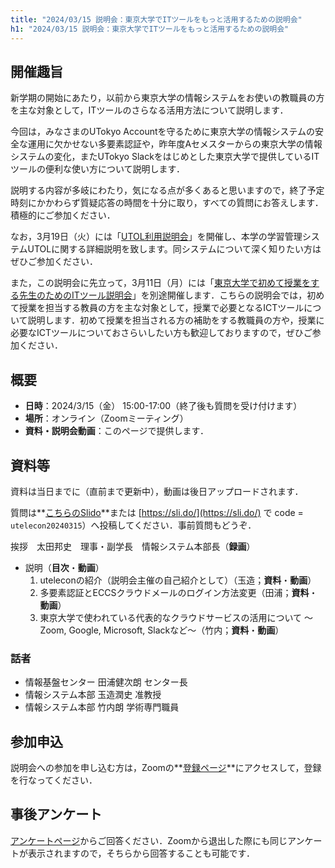 ```yaml
---
title: "2024/03/15 説明会：東京大学でITツールをもっと活用するための説明会"
h1: "2024/03/15 説明会：東京大学でITツールをもっと活用するための説明会"
---
```


## 開催趣旨
新学期の開始にあたり，以前から東京大学の情報システムをお使いの教職員の方を主な対象として，ITツールのさらなる活用方法について説明します．

今回は，みなさまのUTokyo Accountを守るために東京大学の情報システムの安全な運用に欠かせない多要素認証や，昨年度Aセメスターからの東京大学の情報システムの変化，またUTokyo Slackをはじめとした東京大学で提供しているITツールの便利な使い方について説明します．

説明する内容が多岐にわたり，気になる点が多くあると思いますので，終了予定時刻にかかわらず質疑応答の時間を十分に取り，すべての質問にお答えします．積極的にご参加ください．

なお，3月19日（火）には「[UTOL利用説明会](https://www.ecc.u-tokyo.ac.jp/announcement/2024/02/13_3613.html)」を開催し、本学の学習管理システムUTOLに関する詳細説明を致します。同システムについて深く知りたい方はぜひご参加ください．

また，この説明会に先立って，3月11日（月）には「[東京大学で初めて授業をする先生のためのITツール説明会](/events/2024-03-11/)」を別途開催します．こちらの説明会では，初めて授業を担当する教員の方を主な対象として，授業で必要となるICTツールについて説明します．初めて授業を担当される方の補助をする教職員の方や，授業に必要なICTツールについておさらいしたい方も歓迎しておりますので，ぜひご参加ください．

## 概要
- **日時**：2024/3/15（金） 15:00-17:00（終了後も質問を受け付けます）
- **場所**：オンライン（Zoomミーティング）
- **資料・説明会動画**：このページで提供します．

## 資料等
資料は当日までに（直前まで更新中），動画は後日アップロードされます．

質問は**[こちらのSlido](https://app.sli.do/event/p3mS9CyMoNBZt6dwbn94sU)**または [https://sli.do/](https://sli.do/) で code = `utelecon20240315`）へ投稿してください．事前質問もどうぞ．

挨拶　太田邦史　理事・副学長　情報システム本部長（**録画**）
- 説明（**目次**・**動画**）
    1. uteleconの紹介（説明会主催の自己紹介として）（玉造；**資料**・**動画**）
    1. 多要素認証とECCSクラウドメールのログイン方法変更（田浦；**資料**・**動画**）
    1. 東京大学で使われている代表的なクラウドサービスの活用について ～Zoom, Google, Microsoft, Slackなど～（竹内；**資料**・**動画**）


### 話者
- 情報基盤センター 田浦健次朗 センター長
- 情報システム本部 玉造潤史 准教授
- 情報システム本部 竹内朗 学術専門職員

## 参加申込
説明会への参加を申し込む方は，Zoomの**[登録ページ](https://u-tokyo-ac-jp.zoom.us/meeting/register/tZApduGsrDsjHNcVpxpk5zrbvcQqP0P3hEvq)**にアクセスして，登録を行なってください．

## 事後アンケート
[アンケートページ](https://forms.office.com/r/4MNAFqRCza)からご回答ください．Zoomから退出した際にも同じアンケートが表示されますので，そちらから回答することも可能です．
